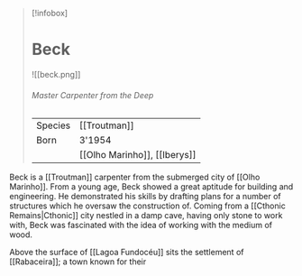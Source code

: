 > [!infobox]
> # Beck
> ![[beck.png]]
> ###### *Master Carpenter from the Deep*
> |   |   |
> | ---- | ---- |
> | Species | [[Troutman]] |
> | Born | 3'1954 |
> |  | [[Olho Marinho]], [[Iberys]] |

Beck is a [[Troutman]] carpenter from the submerged city of [[Olho Marinho]]. From a young age, Beck showed a great aptitude for building and engineering. He demonstrated his skills by drafting plans for a number of structures which he oversaw the construction of. Coming from a [[Cthonic Remains|Cthonic]] city nestled in a damp cave, having only stone to work with, Beck was fascinated with the idea of working with the medium of wood.

Above the surface of [[Lagoa Fundocéu]] sits the settlement of [[Rabaceira]]; a town known for their 